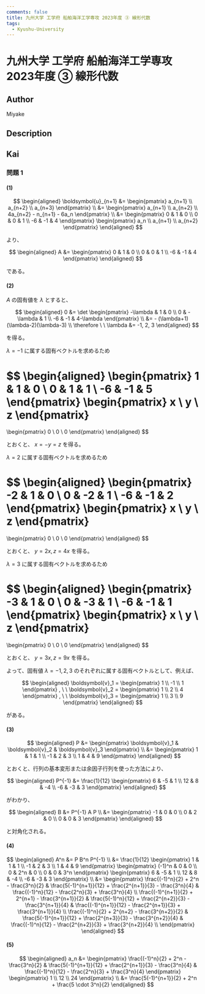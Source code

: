 ```yaml
---
comments: false
title: 九州大学 工学府 船舶海洋工学専攻 2023年度 ③ 線形代数
tags:
  - Kyushu-University
---
```

# 九州大学 工学府 船舶海洋工学専攻 2023年度 ③ 線形代数

## **Author**
Miyake

## **Description**

## **Kai**
### 問題 1
#### (1)

$$
  \begin{aligned}
  \boldsymbol{u}_{n+1}
  &= \begin{pmatrix} a_{n+1} \\ a_{n+2} \\ a_{n+3} \end{pmatrix}
  \\
  &= \begin{pmatrix}
  a_{n+1} \\ a_{n+2} \\ 4a_{n+2} - n_{n+1} - 6a_n \end{pmatrix}
  \\
  &= \begin{pmatrix} 0 & 1 & 0 \\ 0 & 0 & 1 \\ -6 & -1 & 4
  \end{pmatrix}
  \begin{pmatrix} a_n \\ a_{n+1} \\ a_{n+2} \end{pmatrix}
  \end{aligned}
$$

より、

$$
  \begin{aligned}
  A &= \begin{pmatrix} 0 & 1 & 0 \\ 0 & 0 & 1 \\ -6 & -1 & 4
  \end{pmatrix}
  \end{aligned}
$$

である。

#### (2)
$A$ の固有値を $\lambda$ とすると、

$$
\begin{aligned}
0
&= \det \begin{pmatrix}
-\lambda & 1 & 0 \\ 0 & -\lambda & 1 \\ -6 & -1 & 4-\lambda
\end{pmatrix}
\\
&= - (\lambda+1)(\lambda-2)(\lambda-3)
\\
\therefore \ \ 
\lambda &= -1, 2, 3
\end{aligned}
$$

を得る。

$\lambda=-1$ に属する固有ベクトルを求めるため

$$
\begin{aligned}
\begin{pmatrix} 1 & 1 & 0 \\ 0 & 1 & 1 \\ -6 & -1 & 5
\end{pmatrix}
\begin{pmatrix} x \\ y \\ z \end{pmatrix}
=
\begin{pmatrix} 0 \\ 0 \\ 0 \end{pmatrix}
\end{aligned}
$$

とおくと、 $x=-y=z$ を得る。

$\lambda=2$ に属する固有ベクトルを求めるため

$$
\begin{aligned}
\begin{pmatrix} -2 & 1 & 0 \\ 0 & -2 & 1 \\ -6 & -1 & 2
\end{pmatrix}
\begin{pmatrix} x \\ y \\ z \end{pmatrix}
=
\begin{pmatrix} 0 \\ 0 \\ 0 \end{pmatrix}
\end{aligned}
$$

とおくと、 $y=2x, z=4x$ を得る。

$\lambda=3$ に属する固有ベクトルを求めるため

$$
\begin{aligned}
\begin{pmatrix} -3 & 1 & 0 \\ 0 & -3 & 1 \\ -6 & -1 & 1
\end{pmatrix}
\begin{pmatrix} x \\ y \\ z \end{pmatrix}
=
\begin{pmatrix} 0 \\ 0 \\ 0 \end{pmatrix}
\end{aligned}
$$

とおくと、 $y=3x, z=9x$ を得る。

よって、固有値 $\lambda=-1,2,3$
のそれぞれに属する固有ベクトルとして、例えば、

$$
\begin{aligned}
\boldsymbol{v}_1 = \begin{pmatrix} 1 \\ -1 \\ 1 \end{pmatrix}
, \ \ 
\boldsymbol{v}_2 = \begin{pmatrix} 1 \\ 2 \\ 4 \end{pmatrix}
, \ \ 
\boldsymbol{v}_3 = \begin{pmatrix} 1 \\ 3 \\ 9 \end{pmatrix}
\end{aligned}
$$

がある。

#### (3)

$$
\begin{aligned}
P
&= \begin{pmatrix}
\boldsymbol{v}_1 & \boldsymbol{v}_2 & \boldsymbol{v}_3
\end{pmatrix}
\\
&= \begin{pmatrix}
1 & 1 & 1 \\ -1 & 2 & 3 \\ 1 & 4 & 9 \end{pmatrix}
\end{aligned}
$$

とおくと、行列の基本変形または余因子行列を使った方法により、

$$
\begin{aligned}
P^{-1}
&= \frac{1}{12} \begin{pmatrix}
6 & -5 & 1 \\ 12 & 8 & -4 \\ -6 & -3 & 3 \end{pmatrix}
\end{aligned}
$$

がわかり、

$$
\begin{aligned}
B
&= P^{-1} A P
\\
&= \begin{pmatrix}
-1 & 0 & 0 \\ 0 & 2 & 0 \\ 0 & 0 & 3 \end{pmatrix}
\end{aligned}
$$

と対角化される。

#### (4)

$$
\begin{aligned}
A^n
&= P B^n P^{-1}
\\
&= \frac{1}{12}
\begin{pmatrix}
1 & 1 & 1 \\ -1 & 2 & 3 \\ 1 & 4 & 9 \end{pmatrix}
\begin{pmatrix}
(-1)^n & 0 & 0 \\ 0 & 2^n & 0 \\ 0 & 0 & 3^n \end{pmatrix}
\begin{pmatrix}
6 & -5 & 1 \\ 12 & 8 & -4 \\ -6 & -3 & 3 \end{pmatrix}
\\
&= \begin{pmatrix}
\frac{(-1)^n}{2} + 2^n - \frac{3^n}{2} &
\frac{5(-1)^{n+1}}{12} + \frac{2^{n+1}}{3} - \frac{3^n}{4} &
\frac{(-1)^n}{12} - \frac{2^n}{3} + \frac{3^n}{4} \\
\frac{(-1)^{n+1}}{2} + 2^{n+1} - \frac{3^{n+1}}{2} &
\frac{5(-1)^n}{12} + \frac{2^{n+2}}{3} - \frac{3^{n+1}}{4} &
\frac{(-1)^{n+1}}{12} - \frac{2^{n+1}}{3} + \frac{3^{n+1}}{4} \\
\frac{(-1)^n}{2} + 2^{n+2} - \frac{3^{n+2}}{2} &
\frac{5(-1)^{n+1}}{12} + \frac{2^{n+3}}{3} - \frac{3^{n+2}}{4} &
\frac{(-1)^n}{12} - \frac{2^{n+2}}{3} + \frac{3^{n+2}}{4} \\
\end{pmatrix}
\end{aligned}
$$

#### (5)

$$
\begin{aligned}
a_n
&= \begin{pmatrix}
\frac{(-1)^n}{2} + 2^n - \frac{3^n}{2} &
\frac{5(-1)^{n+1}}{12} + \frac{2^{n+1}}{3} - \frac{3^n}{4} &
\frac{(-1)^n}{12} - \frac{2^n}{3} + \frac{3^n}{4}
\end{pmatrix}
\begin{pmatrix} 1 \\ 12 \\ 24 \end{pmatrix}
\\
&=
\frac{5(-1)^{n+1}}{2} + 2^n + \frac{5 \cdot 3^n}{2}
\end{aligned}
$$
